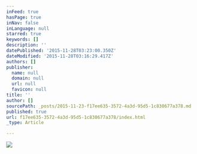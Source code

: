```yaml
---
inFeed: true
hasPage: true
inNav: false
inLanguage: null
starred: true
keywords: []
description: ''
datePublished: '2015-11-28T03:23:00.350Z'
dateModified: '2015-11-28T03:16:29.417Z'
authors: []
publisher:
  name: null
  domain: null
  url: null
  favicon: null
title: ''
author: []
sourcePath: _posts/2015-11-23-f17ee635-3572-4a3d-95d5-1c830677a378.md
published: true
url: f17ee635-3572-4a3d-95d5-1c830677a378/index.html
_type: Article

---
```

![](https://the-grid-user-content.s3-us-west-2.amazonaws.com/41baab8d-0725-4ac3-8626-6846b661c43b.png)